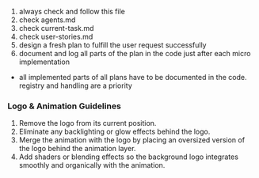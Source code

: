 1. always check and follow this file 
2. check agents.md
3. check current-task.md
4. check user-stories.md 
5. design a fresh plan to fulfill the user request successfully
6. document and log all parts of the plan in the code just after each micro implementation
- all implemented parts of all plans have to be documented in the code. registry and handling are a priority

### Logo & Animation Guidelines

1. Remove the logo from its current position.
2. Eliminate any backlighting or glow effects behind the logo.
3. Merge the animation with the logo by placing an oversized version of the logo behind the animation layer.
4. Add shaders or blending effects so the background logo integrates smoothly and organically with the animation.
